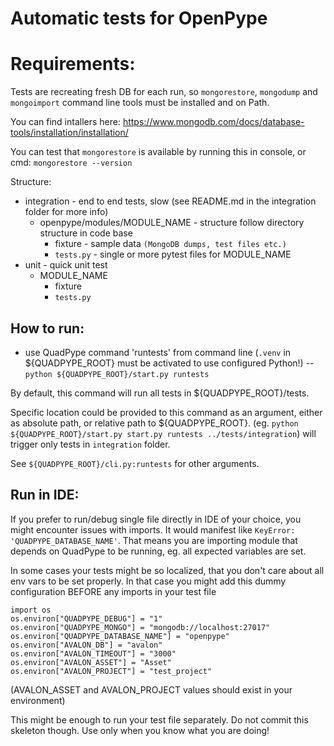 Automatic tests for OpenPype
============================

Requirements:
============
Tests are recreating fresh DB for each run, so `mongorestore`, `mongodump` and `mongoimport` command line tools must be installed and on Path.

You can find intallers here: https://www.mongodb.com/docs/database-tools/installation/installation/

You can test that `mongorestore` is available by running this in console, or cmd:
```mongorestore --version```

Structure:
- integration - end to end tests, slow (see README.md in the integration folder for more info)
    - openpype/modules/MODULE_NAME - structure follow directory structure in code base
        - fixture - sample data `(MongoDB dumps, test files etc.)`
        - `tests.py` - single or more pytest files for MODULE_NAME
- unit - quick unit test
    - MODULE_NAME
        - fixture
        - `tests.py`

How to run:
----------
- use QuadPype command 'runtests' from command line (`.venv` in ${QUADPYPE_ROOT} must be activated to use configured Python!)
-- `python ${QUADPYPE_ROOT}/start.py runtests`

By default, this command will run all tests in ${QUADPYPE_ROOT}/tests.

Specific location could be provided to this command as an argument, either as absolute path, or relative path to ${QUADPYPE_ROOT}.
(eg. `python ${QUADPYPE_ROOT}/start.py start.py runtests ../tests/integration`) will trigger only tests in `integration` folder.

See `${QUADPYPE_ROOT}/cli.py:runtests` for other arguments.

Run in IDE:
-----------
If you prefer to run/debug single file directly in IDE of your choice, you might encounter issues with imports.
It would manifest like `KeyError: 'QUADPYPE_DATABASE_NAME'`. That means you are importing module that depends on QuadPype to be running, eg. all expected variables are set.

In some cases your tests might be so localized, that you don't care about all env vars to be set properly.
In that case you might add this dummy configuration BEFORE any imports in your test file
```
import os
os.environ["QUADPYPE_DEBUG"] = "1"
os.environ["QUADPYPE_MONGO"] = "mongodb://localhost:27017"
os.environ["QUADPYPE_DATABASE_NAME"] = "openpype"
os.environ["AVALON_DB"] = "avalon"
os.environ["AVALON_TIMEOUT"] = "3000"
os.environ["AVALON_ASSET"] = "Asset"
os.environ["AVALON_PROJECT"] = "test_project"
```
(AVALON_ASSET and AVALON_PROJECT values should exist in your environment)

This might be enough to run your test file separately. Do not commit this skeleton though.
Use only when you know what you are doing!
